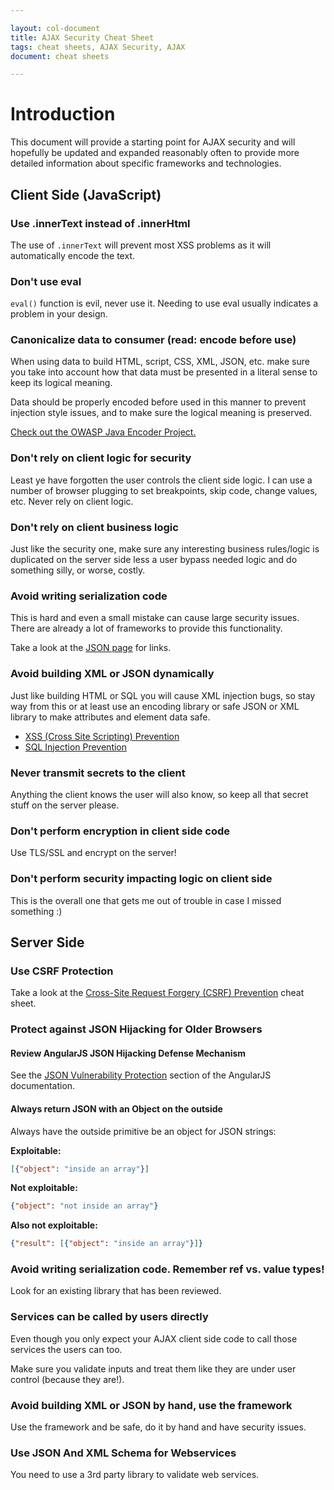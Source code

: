 ```yaml
---

layout: col-document
title: AJAX Security Cheat Sheet
tags: cheat sheets, AJAX Security, AJAX
document: cheat sheets

---
```

<!-- testing dispatch action -->

# Introduction

This document will provide a starting point for AJAX security and will hopefully be updated and expanded reasonably often to provide more detailed information about specific frameworks and technologies.

## Client Side (JavaScript)

### Use .innerText instead of .innerHtml

The use of `.innerText` will prevent most XSS problems as it will automatically encode the text.

### Don't use eval

`eval()` function is evil, never use it. Needing to use eval usually indicates a problem in your design.

### Canonicalize data to consumer (read: encode before use)

When using data to build HTML, script, CSS, XML, JSON, etc. make sure you take into account how that data must be presented in a literal sense to keep its logical meaning. 

Data should be properly encoded before used in this manner to prevent injection style issues, and to make sure the logical meaning is preserved.

[Check out the OWASP Java Encoder Project.](https://www.owasp.org/index.php/OWASP_Java_Encoder_Project)

### Don't rely on client logic for security

Least ye have forgotten the user controls the client side logic. I can use a number of browser plugging to set breakpoints, skip code, change values, etc. Never rely on client logic.

### Don't rely on client business logic

Just like the security one, make sure any interesting business rules/logic is duplicated on the server side less a user bypass needed logic and do something silly, or worse, costly.

### Avoid writing serialization code

This is hard and even a small mistake can cause large security issues. There are already a lot of frameworks to provide this functionality. 

Take a look at the [JSON page](http://www.json.org/) for links.

### Avoid building XML or JSON dynamically

Just like building HTML or SQL you will cause XML injection bugs, so stay way from this or at least use an encoding library or safe JSON or XML library to make attributes and element data safe.

- [XSS (Cross Site Scripting) Prevention](Cross_Site_Scripting_Prevention_Cheat_Sheet.md)
- [SQL Injection Prevention](SQL_Injection_Prevention_Cheat_Sheet.md)

### Never transmit secrets to the client

Anything the client knows the user will also know, so keep all that secret stuff on the server please.

### Don't perform encryption in client side code

Use TLS/SSL and encrypt on the server!

### Don't perform security impacting logic on client side

This is the overall one that gets me out of trouble in case I missed something :)

## Server Side

### Use CSRF Protection

Take a look at the [Cross-Site Request Forgery (CSRF) Prevention](Cross-Site_Request_Forgery_Prevention_Cheat_Sheet.md) cheat sheet.

### Protect against JSON Hijacking for Older Browsers

#### Review AngularJS JSON Hijacking Defense Mechanism

See the [JSON Vulnerability Protection](https://docs.angularjs.org/api/ng/service/$http) section of the AngularJS documentation.

#### Always return JSON with an Object on the outside

Always have the outside primitive be an object for JSON strings:

**Exploitable:**

```json
[{"object": "inside an array"}]
```

**Not exploitable:**

```json
{"object": "not inside an array"}
```

**Also not exploitable:**

```json
{"result": [{"object": "inside an array"}]}
```

### Avoid writing serialization code. Remember ref vs. value types!

Look for an existing library that has been reviewed.

### Services can be called by users directly

Even though you only expect your AJAX client side code to call those services the users can too. 

Make sure you validate inputs and treat them like they are under user control (because they are!).

### Avoid building XML or JSON by hand, use the framework

Use the framework and be safe, do it by hand and have security issues.

### Use JSON And XML Schema for Webservices

You need to use a 3rd party library to validate web services.

